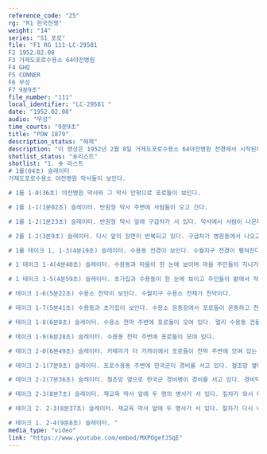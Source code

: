 ```yaml
---
reference_code: "25"
rg: "R1 한국전쟁"
weight: "14"
series: "S1 포로"
file: "F1 RG 111-LC-29581 
F2 1952.02.08
F3 거제도포로수용소 64야전병원
F4 GHQ
F5 CONNER
F6 무성
F7 9분9초"
file_number: "111"
local_identifier: "LC-29581 "
date: "1952.02.08"
audio: "무성"
time_courts: "9분9초"
title: "POW 1879"
description_status: "해제"
description: "이 영상은 1952년 2월 8일 거제도포로수용소 64야전병원 전경에서 시작된다. 이어서 야전병원 근처 초가 민가와 거제도 수월 사람들이 모여 있는 장면과 포로수용소 건물이 겹쳐 진다. 수월지구 포로수용소 전경(천막과 시멘트로 만든 막사, 수월 지역의 민가)과 미군의 부속건물 등이다."
shotlist_status: "숏리스트"
shotlist: "1. 숏 리스트
# 1롤(04초) 슬레이터
거제도포로수용소 야전병원 막사들이 보인다. 

# 1롤 1-0(36초) 야전병원 막사와 그 막사 안팎으로 포로들이 보인다.

# 1롤 1-1(1분02초) 슬레이터. 반원형 막사 주변에 사람들이 오고 간다.

# 1롤 1-2(1분23초) 슬레이터. 반원형 막사 앞에 구급차가 서 있다. 막사에서 사람이 나온다. 구급차가 야전병원에서 이동하고 있다. 카메라가 구급차를 따라 가고 있다. 주변 병동에서 사람들이 나온다. 소를 끌고 가는 소년들이 지나간다.

# 2롤 1-2(3분9초) 슬레이터. 다시 앞의 장면이 반복되고 있다. 구급차가 병원동에서 나오고 있다. 병원동 전체가 보인다.

# 1롤 테이크 1, 1-3(4분19초) 슬레이터. 수용동 전경이 보인다. 수월지구 전경이 펼쳐진다.

# 1 테이크 1-4(4분40초) 슬레이터. 수용동과 마을이 한 눈에 보이며 마을 주민들이 지나가는 모습과 밭에서 일하는 모습이 보인다.

# 1 테이크 1-5(4분59초) 슬레이터. 초가집과 수용동이 한 눈에 보이고 주민들이 밭에서 작업하고 있다.

# 테이크 1-6(5분22초) 수용소 천막이 보인다. 수월지구 수용소 전체가 천막이다.

# 테이크 1-7(5분41초) 수용동과 초가집이 보인다. 수용소 운동장에서 포로들이 운동하고 천막 전경이 보인다.

# 테이크 1-8(6분8초) 슬레이터. 수용소 천막 주변에 포로들이 모여 있다. 멀리 수용동 건물들이 보인다.

# 테이크 1-9(6분28초) 슬레이터. 수용동 천막 주변에 포로들이 모여 있다. 

# 테이크 2-0(6분49초) 슬레이터. 카메라가 더 가까이에서 포로들이 천막 주변에 모여 있는 모습을 촬영하고 있다.

# 테이크 2-1(7분9초) 슬레이터. 포로수용동 주변에 한국군이 경비를 서고 있다. 철조망 옆에 포로들이 활동하고 있다.

# 테이크 2-2(7분36초) 슬레이터. 철조망 옆으로 한국군 경비병이 경비를 서고 있다. 경비막사가 보인다.

# 테이크 2-3(8분7초) 슬레이터. 재교육 막사 앞에 두 명의 병사가 서 있다. 짚차가 와서 다른 사람에게 뭔가를 전달하고 있다. 다시 짚차가 지나간다. 

# 테이크 2. 2-3(8분37초) 슬레이터. 재교육 막사 앞에 두 병사가 서 있다. 짚차가 다시 나타나서 한 직원에게 신문을 전달하고 있다. 다시 짚차가 지나간다.

# 테이크 1. 2-4(9분8초) 슬레이터. "
media_type: "video"
link: "https://www.youtube.com/embed/MXPOgefJSqE"
---
```

